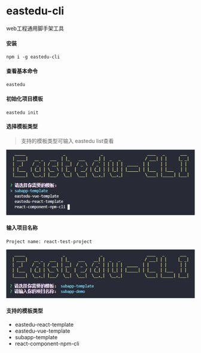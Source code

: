 # eastedu-cli

web工程通用脚手架工具

#### 安装
```
npm i -g eastedu-cli
```

#### 查看基本命令

```
eastedu
```

#### 初始化项目模板
```
eastedu init
```

#### 选择模板类型
> 支持的模板类型可输入 eastedu list查看

![img](https://github.com/942368681/eastedu-cli/blob/master/assets/init.png)

#### 输入项目名称
```
Project name: react-test-project
```
![img](https://github.com/942368681/eastedu-cli/blob/master/assets/name.png)


#### 支持的模板类型
- eastedu-react-template
- eastedu-vue-template
- subapp-template
- react-component-npm-cli